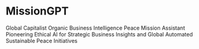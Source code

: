 # MissionGPT
Global Capitalist Organic Business Intelligence Peace Mission Assistant Pioneering Ethical AI for Strategic Business Insights and Global Automated Sustainable Peace Initiatives
